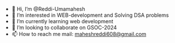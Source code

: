 - 👋 Hi, I’m @Reddi-Umamahesh
- 👀 I’m interested in WEB-development and Solving DSA problems 
- 🌱 I’m currently learning web development
- 💞️ I’m looking to collaborate on GSOC-2024
- 📫 How to reach me mail: maheshreddi608@gmail.com

<!---
Reddi-Umamahesh/Reddi-Umamahesh is a ✨ special ✨ repository because its `README.md` (this file) appears on your GitHub profile.
You can click the Preview link to take a look at your changes.
--->
